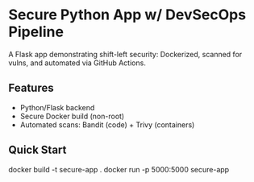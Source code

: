 # Secure Python App w/ DevSecOps Pipeline

A Flask app demonstrating shift-left security: Dockerized, scanned for vulns, and automated via GitHub Actions.

## Features
- Python/Flask backend
- Secure Docker build (non-root)
- Automated scans: Bandit (code) + Trivy (containers)

## Quick Start
docker build -t secure-app .
docker run -p 5000:5000 secure-app
